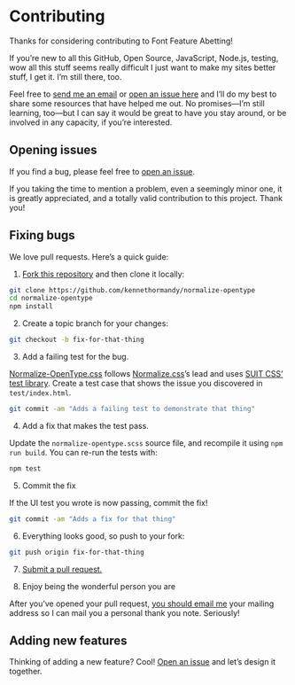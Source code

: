 # Contributing

Thanks for considering contributing to Font Feature Abetting!

If you’re new to all this GitHub, Open Source, JavaScript, Node.js, testing, wow all this stuff seems really difficult I just want to make my sites better stuff, I get it. I’m still there, too.

Feel free to [send me an email](hello@kennethormandy.com) or [open an issue here](http://github.com/kennethormandy/font-feature-abetting/issues) and I’ll do my best to share some resources that have helped me out. No promises—I’m still learning, too—but I can say it would be great to have you stay around, or be involved in any capacity, if you’re interested.

## Opening issues

If you find a bug, please feel free to [open an issue](https://github.com/kennethormandy/font-feature-abetting/issues).

If you taking the time to mention a problem, even a seemingly minor one, it is greatly appreciated, and a totally valid contribution to this project. Thank you!

## Fixing bugs

We love pull requests. Here’s a quick guide:

1. [Fork this repository](https://github.com/kennethormandy/font-feature-abetting/fork) and then clone it locally:

  ```bash
  git clone https://github.com/kennethormandy/normalize-opentype
  cd normalize-opentype
  npm install
  ```

2. Create a topic branch for your changes:

  ```bash
  git checkout -b fix-for-that-thing
  ```
3. Add a failing test for the bug.

  [Normalize-OpenType.css](https://github.com/kennethormandy/font-feature-abetting) follows [Normalize.css](https://github.com/necolas/normalize.css)’s lead and uses [SUIT CSS’ test library](https://github.com/suitcss/components-test). Create a test case that shows the issue you discovered in `test/index.html`.

  ```bash
  git commit -am "Adds a failing test to demonstrate that thing"
  ```

4. Add a fix that makes the test pass.

  Update the `normalize-opentype.scss` source file, and recompile it using `npm run build`. You can re-run the tests with:

  ```bash
  npm test
  ```

5. Commit the fix

  If the UI test you wrote is now passing, commit the fix!

  ```bash
  git commit -am "Adds a fix for that thing"
  ```

6. Everything looks good, so push to your fork:

  ```bash
  git push origin fix-for-that-thing
  ```

7. [Submit a pull request.](https://help.github.com/articles/creating-a-pull-request)

8. Enjoy being the wonderful person you are

  After you’ve opened your pull request, [you should email me](mailto:hello@kennethormandy.com) your mailing address so I can mail you a personal thank you note. Seriously!

## Adding new features

Thinking of adding a new feature? Cool! [Open an issue](https://github.com/kennethormandy/font-feature-abetting/issues) and let’s design it together.
